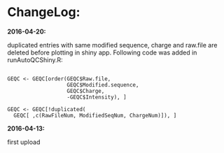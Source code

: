 # ChangeLog:

**2016-04-20:**

duplicated entries with same modified sequence, charge and raw.file are deleted before plotting in shiny app. Following code was added in runAutoQCShiny.R:

```{r eval=TRUE, echo=FALSE}

GEQC <- GEQC[order(GEQC$Raw.file,
                   GEQC$Modified.sequence,
                   GEQC$Charge,
                   -GEQC$Intensity), ]

GEQC <- GEQC[!duplicated(
  GEQC[ ,c(RawFileNum, ModifiedSeqNum, ChargeNum)]), ]

```

**2016-04-13:**

first upload

